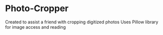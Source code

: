 # Photo-Cropper
Created to assist a friend with cropping digitized photos
Uses Pillow library for image access and reading
